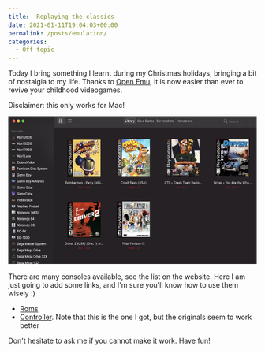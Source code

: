 ```yaml
---
title:  Replaying the classics
date: 2021-01-11T19:04:03+00:00
permalink: /posts/emulation/
categories:
  - Off-topic
---
```


Today I bring something I learnt during my Christmas holidays, bringing a bit of 
nostalgia to my life. Thanks to [Open Emu](https://openemu.org/), it is now
easier than ever to revive your childhood videogames.

Disclaimer: this only works for Mac!

<img src="/content/emu.jpg" alt="" width="100%" height=300 />

There are many consoles available, see the list on the website. Here I am just going to add
 some links, and I'm sure you'll know how to use them wisely :)
 
* [Roms](https://wowroms.com/)
* [Controller](https://www.amazon.co.uk/gp/product/B07QQSGY7P/ref=ppx_yo_dt_b_asin_title_o00_s00?ie=UTF8&psc=1). Note 
that this is the one I got, but the originals seem to work better

Don't hesitate to ask me if you cannot make it work. Have fun!